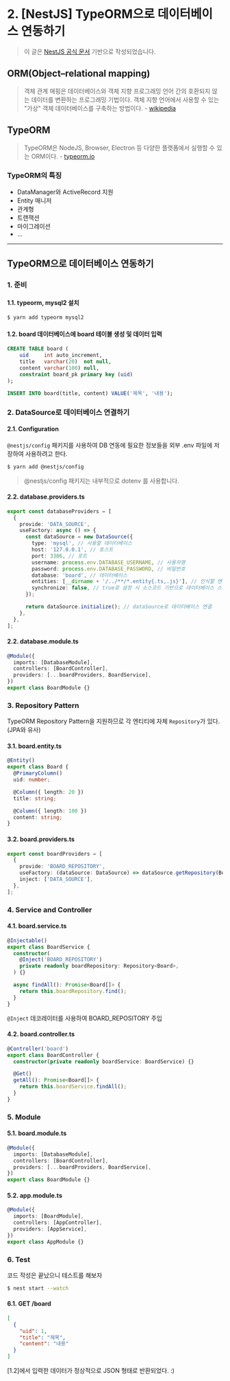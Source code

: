 # 2. [NestJS] TypeORM으로 데이터베이스 연동하기

> 이 글은 [NestJS 공식 문서](https://docs.nestjs.com/recipes/sql-typeorm) 기반으로 작성되었습니다.

## ORM(Object–relational mapping)

> 객체 관계 매핑은 데이터베이스와 객체 지향 프로그래밍 언어 간의 호환되지 않는 데이터를 변환하는 프로그래밍 기법이다. 객체 지향 언어에서 사용할 수 있는 "가상" 객체 데이터베이스를 구축하는 방법이다. - [wikipedia](https://ko.wikipedia.org/wiki/%EA%B0%9D%EC%B2%B4_%EA%B4%80%EA%B3%84_%EB%A7%A4%ED%95%91)

## TypeORM

> TypeORM은 NodeJS, Browser, Electron 등 다양한 플랫폼에서 실행할 수 있는 ORM이다. - [typeorm.io](https://typeorm.io/)

### TypeORM의 특징

- DataManager와 ActiveRecord 지원
- Entity 매니저
- 관계형
- 트랜잭션
- 마이그레이션
- ...

---

## TypeORM으로 데이터베이스 연동하기

### 1. 준비

#### 1.1. typeorm, mysql2 설치

```bash
$ yarn add typeorm mysql2
```

#### 1.2. board 데이터베이스에 board 테이블 생성 및 데이터 입력

```sql
CREATE TABLE board (
    uid     int auto_increment,
    title   varchar(20)  not null,
    content varchar(100) null,
    constraint board_pk primary key (uid)
);

INSERT INTO board(title, content) VALUE('제목', '내용');
```

### 2. DataSource로 데이터베이스 연결하기

#### 2.1. Configuration

`@nestjs/config` 패키지를 사용하여 DB 연동에 필요한 정보들을 외부 .env 파일에 저장하여 사용하려고 한다.

```bash
$ yarn add @nestjs/config
```

> @nestjs/config 패키지는 내부적으로 dotenv 를 사용합니다.

#### 2.2. database.providers.ts

```ts
export const databaseProviders = [
  {
    provide: 'DATA_SOURCE',
    useFactory: async () => {
      const dataSource = new DataSource({
        type: 'mysql', // 사용할 데이터베이스
        host: '127.0.0.1', // 호스트
        port: 3306, // 포트
        username: process.env.DATABASE_USERNAME, // 사용자명
        password: process.env.DATABASE_PASSWORD, // 비밀번호
        database: 'board', // 데이터베이스
        entities: [__dirname + '/../**/*.entity{.ts,.js}'], // 인식할 엔티티 클래스 경로
        synchronize: false, // true로 설정 시 소스코드 기반으로 데이터베이스 스키마를 동기화
      });

      return dataSource.initialize(); // dataSource로 데이터베이스 연결
    },
  },
];
```

#### 2.2. database.module.ts

```ts
@Module({
  imports: [DatabaseModule],
  controllers: [BoardController],
  providers: [...boardProviders, BoardService],
})
export class BoardModule {}
```

### 3. Repository Pattern

TypeORM Repository Pattern을 지원하므로 각 엔티티에 자체 `Repository`가 있다. (JPA와 유사)

#### 3.1. board.entity.ts

```ts
@Entity()
export class Board {
  @PrimaryColumn()
  uid: number;

  @Column({ length: 20 })
  title: string;

  @Column({ length: 100 })
  content: string;
}
```

#### 3.2. board.providers.ts

```ts
export const boardProviders = [
  {
    provide: 'BOARD_REPOSITORY',
    useFactory: (dataSource: DataSource) => dataSource.getRepository(Board),
    inject: ['DATA_SOURCE'],
  },
];
```

### 4. Service and Controller

#### 4.1. board.service.ts

```ts
@Injectable()
export class BoardService {
  constructor(
    @Inject('BOARD_REPOSITORY')
    private readonly boardRepository: Repository<Board>,
  ) {}

  async findAll(): Promise<Board[]> {
    return this.boardRepository.find();
  }
}
```

`@Inject` 데코레이터를 사용하여 BOARD_REPOSITORY 주입

#### 4.2. board.controller.ts

```ts
@Controller('board')
export class BoardController {
  constructor(private readonly boardService: BoardService) {}

  @Get()
  getAll(): Promise<Board[]> {
    return this.boardService.findAll();
  }
}
```

### 5. Module

#### 5.1. board.module.ts

```ts
@Module({
  imports: [DatabaseModule],
  controllers: [BoardController],
  providers: [...boardProviders, BoardService],
})
export class BoardModule {}
```

#### 5.2. app.module.ts

```ts
@Module({
  imports: [BoardModule],
  controllers: [AppController],
  providers: [AppService],
})
export class AppModule {}
```

### 6. Test

코드 작성은 끝났으니 테스트를 해보자

```bash
$ nest start --watch
```

#### 6.1. GET /board

```json
[
  {
    "uid": 1,
    "title": "제목",
    "content": "내용"
  }
]
```

[1.2]에서 입력한 데이터가 정상적으로 JSON 형태로 반환되었다. :)
